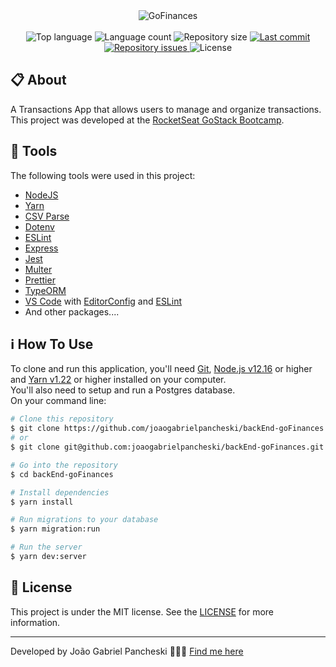 <div align="center">
  <img alt="GoFinances" src="https://ik.imagekit.io/joaogabrielpancheski/goFinancesLogo_g9Z5sANFM.png" />

  <br />
  <br />

  <img alt="Top language" src="https://img.shields.io/github/languages/top/joaogabrielpancheski/backEnd-goFinances.svg">

  <img alt="Language count" src="https://img.shields.io/github/languages/count/joaogabrielpancheski/backEnd-goFinances.svg">

  <img alt="Repository size" src="https://img.shields.io/github/repo-size/joaogabrielpancheski/backEnd-goFinances.svg">

  <a href="https://github.com/joaogabrielpancheski/backEnd-goFinances/commits/master">
    <img alt="Last commit" src="https://img.shields.io/github/last-commit/joaogabrielpancheski/backEnd-goFinances.svg">
  </a>

  <a href="https://github.com/joaogabrielpancheski/backEnd-goFinances/issues">
    <img alt="Repository issues" src="https://img.shields.io/github/issues/joaogabrielpancheski/backEnd-goFinances.svg">
  </a>

  <img alt="License" src="https://img.shields.io/github/license/joaogabrielpancheski/backEnd-goFinances.svg">
</div>

## :clipboard: About

A Transactions App that allows users to manage and organize transactions. This project was developed at the [RocketSeat GoStack Bootcamp](https://rocketseat.com.br/gostack).

## :wrench: Tools

The following tools were used in this project:

- [NodeJS](https://nodejs.org)
- [Yarn](https://yarnpkg.com/)
- [CSV Parse](https://yarnpkg.com/package/csv-parse)
- [Dotenv](https://yarnpkg.com/package/dot-env)
- [ESLint](https://yarnpkg.com/package/eslint)
- [Express](https://yarnpkg.com/package/express)
- [Jest](https://yarnpkg.com/package/jest)
- [Multer](https://yarnpkg.com/package/multer)
- [Prettier](https://yarnpkg.com/package/prettier)
- [TypeORM](https://yarnpkg.com/package/typeorm)
- [VS Code](https://code.visualstudio.com/) with [EditorConfig](https://marketplace.visualstudio.com/items?itemName=EditorConfig.EditorConfig) and [ESLint](https://marketplace.visualstudio.com/items?itemName=dbaeumer.vscode-eslint)
- And other packages....

## :information_source: How To Use

To clone and run this application, you'll need [Git](https://git-scm.com), [Node.js v12.16](https://nodejs.org) or higher and [Yarn v1.22](https://yarnpkg.com/) or higher installed on your computer. <br />
You'll also need to setup and run a Postgres database. <br />
On your command line:

```bash
# Clone this repository
$ git clone https://github.com/joaogabrielpancheski/backEnd-goFinances.git
# or
$ git clone git@github.com:joaogabrielpancheski/backEnd-goFinances.git

# Go into the repository
$ cd backEnd-goFinances

# Install dependencies
$ yarn install

# Run migrations to your database
$ yarn migration:run

# Run the server
$ yarn dev:server
```

## :memo: License

This project is under the MIT license. See the [LICENSE](https://github.com/joaogabrielpancheski/backEnd-goFinances/blob/master/LICENSE) for more information.

---

Developed by João Gabriel Pancheski 👨🏻‍💻 [Find me here](https://www.linkedin.com/in/joaogabrielpancheski/)
